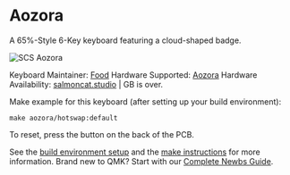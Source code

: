 # Aozora 

A 65%-Style 6-Key keyboard featuring a cloud-shaped badge. 

![SCS Aozora](https://i.imgur.com/dL5nonc.jpg)

Keyboard Maintainer: [Food](https://github.com/Phooood)
Hardware Supported: [Aozora](https://salmoncat.studio/pages/aozora-%E9%9D%92%E7%A9%BA-6-9-21-7-10-21)
Hardware Availability: [salmoncat.studio](https://salmoncat.studio/pages/aozora-%E9%9D%92%E7%A9%BA-6-9-21-7-10-21) | GB is over. 

Make example for this keyboard (after setting up your build environment):

    make aozora/hotswap:default

To reset, press the button on the back of the PCB. 

See the [build environment setup](https://docs.qmk.fm/#/getting_started_build_tools) and the [make instructions](https://docs.qmk.fm/#/getting_started_make_guide) for more information. Brand new to QMK? Start with our [Complete Newbs Guide](https://docs.qmk.fm/#/newbs).